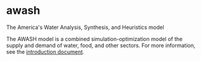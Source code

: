 # awash
The America's Water Analysis, Synthesis, and Heuristics model

The AWASH model is a combined simulation-optimization model of the
supply and demand of water, food, and other sectors.  For more
information, see the [introduction
document](https://github.com/AmericasWater/awash/blob/master/docs/introduction.ipynb).

